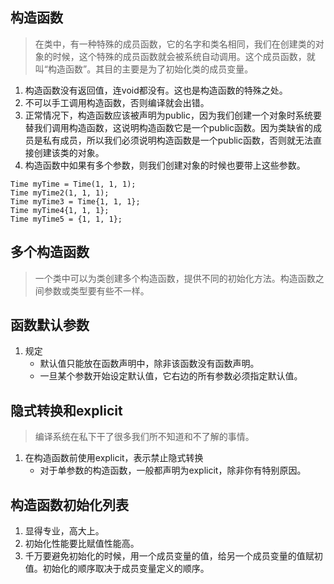 ## 构造函数
> 在类中，有一种特殊的成员函数，它的名字和类名相同，我们在创建类的对象的时候，这个特殊的成员函数就会被系统自动调用。这个成员函数，就叫“构造函数”。其目的主要是为了初始化类的成员变量。

1. 构造函数没有返回值，连void都没有。这也是构造函数的特殊之处。
2. 不可以手工调用构造函数，否则编译就会出错。
3. 正常情况下，构造函数应该被声明为public，因为我们创建一个对象时系统要替我们调用构造函数，这说明构造函数它是一个public函数。因为类缺省的成员是私有成员，所以我们必须说明构造函数是一个public函数，否则就无法直接创建该类的对象。
4. 构造函数中如果有多个参数，则我们创建对象的时候也要带上这些参数。
   
```
Time myTime = Time(1, 1, 1);
Time myTime2(1, 1, 1);
Time myTime3 = Time{1, 1, 1};
Time myTime4{1, 1, 1};
Time myTime5 = {1, 1, 1};
```

## 多个构造函数
> 一个类中可以为类创建多个构造函数，提供不同的初始化方法。构造函数之间参数或类型要有些不一样。

## 函数默认参数
1. 规定
   * 默认值只能放在函数声明中，除非该函数没有函数声明。
   * 一旦某个参数开始设定默认值，它右边的所有参数必须指定默认值。

## 隐式转换和explicit
>编译系统在私下干了很多我们所不知道和不了解的事情。
1. 在构造函数前使用explicit，表示禁止隐式转换
   * 对于单参数的构造函数，一般都声明为explicit，除非你有特别原因。

## 构造函数初始化列表
1. 显得专业，高大上。
2. 初始化性能要比赋值性能高。
3. 千万要避免初始化的时候，用一个成员变量的值，给另一个成员变量的值赋初值。初始化的顺序取决于成员变量定义的顺序。